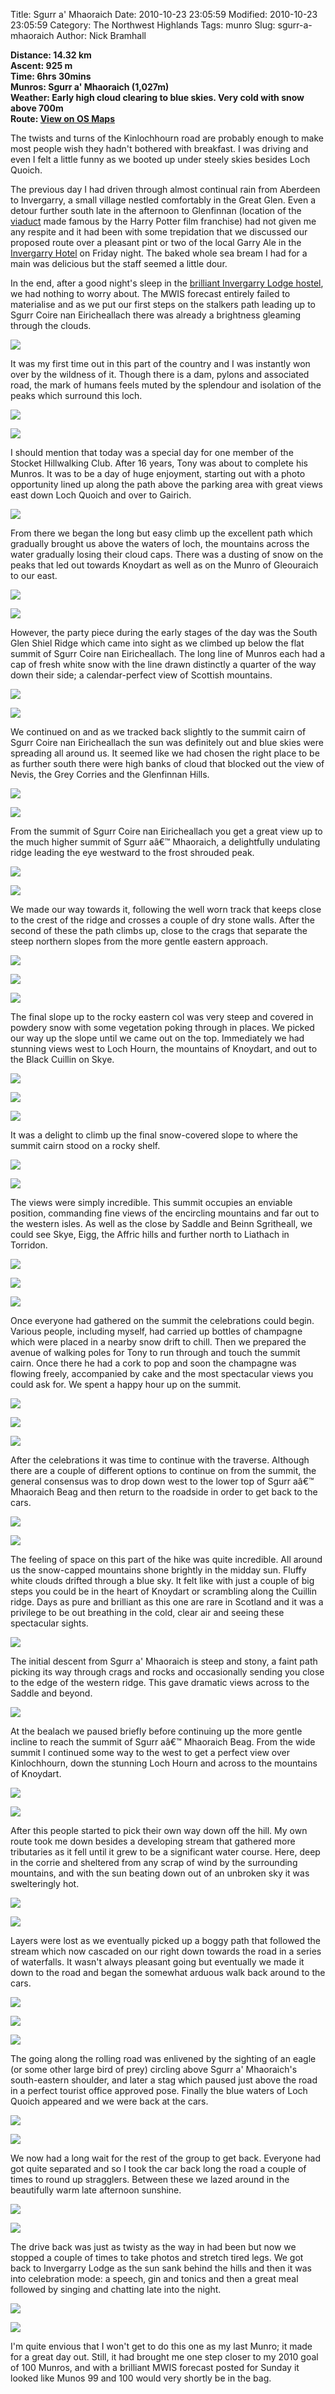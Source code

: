 Title: Sgurr a' Mhaoraich
Date: 2010-10-23 23:05:59
Modified: 2010-10-23 23:05:59
Category: The Northwest Highlands
Tags: munro
Slug: sgurr-a-mhaoraich
Author: Nick Bramhall

**Distance: 14.32 km  
Ascent: 925 m  
Time: 6hrs 30mins  
Munros: Sgurr a' Mhaoraich (1,027m)  
Weather: Early high cloud clearing to blue skies. Very cold with snow above 700m  
Route: [View on OS Maps](https://www.invertedworld.co.uk/hillwalking/trip/340)**



The twists and turns of the Kinlochhourn road are probably enough to make most people wish they hadn't bothered with breakfast. I was driving and even I felt a little funny as we booted up under steely skies besides Loch Quoich. 

<!--more-->

The previous day I had driven through almost continual rain from Aberdeen to Invergarry, a small village nestled comfortably in the Great Glen. Even a detour further south late in the afternoon to Glenfinnan (location of the [viaduct](http://en.wikipedia.org/wiki/Glenfinnan_Viaduct) made famous by the Harry Potter film franchise) had not given me any respite and it had been with some trepidation that we discussed our proposed route over a pleasant pint or two of the local Garry Ale in the [Invergarry Hotel](http://www.invergarryhotel.co.uk/) on Friday night. The baked whole sea bream I had for a main was delicious but the staff seemed a little dour.

 

In the end, after a good night's sleep in the [brilliant Invergarry Lodge hostel](http://www.invergarrylodge.co.uk/), we had nothing to worry about. The MWIS forecast entirely failed to materialise and as we put our first steps on the stalkers path leading up to Sgurr Coire nan Eiricheallach there was already a brightness gleaming through the clouds. 



[![](http://static.flickr.com/1110/5123906964_d883e4225f_z_b.jpg)](http://www.flickr.com/photos/53725815@N00/5123906964)



It was my first time out in this part of the country and I was instantly won over by the wildness of it. Though there is a dam, pylons and associated road, the mark of humans feels muted by the splendour and isolation of the peaks which surround this loch.



[![](http://farm2.static.flickr.com/1333/5123896602_60de9500f0_z_b.jpg)](http://www.flickr.com/photos/53725815@N00/5123896602)



[![](http://farm2.static.flickr.com/1349/5123296697_ae81d241de_z_b.jpg)](http://www.flickr.com/photos/53725815@N00/5123296697)



I should mention that today was a special day for one member of the Stocket Hillwalking Club. After 16 years, Tony was about to complete his Munros. It was to be a day of huge enjoyment, starting out with a photo opportunity lined up along the path above the parking area with great views east down Loch Quoich and over to Gairich.



[![](http://farm5.static.flickr.com/4103/5123902002_c2c20e2b72_z_b.jpg)](http://www.flickr.com/photos/53725815@N00/5123902002)



From there we began the long but easy climb up the excellent path which gradually brought us above the waters of loch, the mountains across the water gradually losing their cloud caps. There was a dusting of snow on the peaks that led out towards Knoydart as well as on the Munro of Gleouraich to our east. 



[![](http://static.flickr.com/4092/5123309415_cee913814a_z_b.jpg)](http://www.flickr.com/photos/53725815@N00/5123309415)



[![](http://static.flickr.com/1087/5123909160_9a65067ec9_z_b.jpg)](http://www.flickr.com/photos/53725815@N00/5123909160)



However, the party piece during the early stages of the day was the South Glen Shiel Ridge which came into sight as we climbed up below the flat summit of Sgurr Coire nan Eiricheallach. The long line of Munros each had a cap of fresh white snow with the line drawn distinctly a quarter of the way down their side; a calendar-perfect view of Scottish mountains.



[![](http://farm2.static.flickr.com/1396/5123753829_fba2f13f8e_z_b.jpg)](http://www.flickr.com/photos/53725815@N00/5123753829)



[![](http://static.flickr.com/1264/5118322376_bb8694d6d1_z_b.jpg)](http://www.flickr.com/photos/53725815@N00/5118322376)



We continued on and as we tracked back slightly to the summit cairn of Sgurr Coire nan Eiricheallach the sun was definitely out and blue skies were spreading all around us. It seemed like we had chosen the right place to be as further south there were high banks of cloud that blocked out the view of Nevis, the Grey Corries and the Glenfinnan Hills.



[![](http://static.flickr.com/1046/5124570482_a1e26b3967_z_b.jpg)](http://www.flickr.com/photos/53725815@N00/5124570482)



[![](http://static.flickr.com/4059/5119545619_0d396a859a_z_b.jpg)](http://www.flickr.com/photos/53725815@N00/5119545619)



From the summit of Sgurr Coire nan Eiricheallach you get a great view up to the much higher summit of Sgurr aâ€™ Mhaoraich, a delightfully undulating ridge leading the eye westward to the frost shrouded peak. 



[![](http://static.flickr.com/4013/5124574000_5772747d2d_z_b.jpg)](http://www.flickr.com/photos/53725815@N00/5124574000)



[![](http://farm2.static.flickr.com/1326/5124577248_b9d1919c51_z_b.jpg)](http://www.flickr.com/photos/53725815@N00/5124577248)



We made our way towards it, following the well worn track that keeps close to the crest of the ridge and crosses a couple of dry stone walls. After the second of these the path climbs up, close to the crags that separate the steep northern slopes from the more gentle eastern approach.



[![](http://static.flickr.com/4009/5123989355_4b2ee60549_z_b.jpg)](http://www.flickr.com/photos/53725815@N00/5123989355)



[![](http://farm5.static.flickr.com/4147/5123977797_7a3561be92_z_b.jpg)](http://www.flickr.com/photos/53725815@N00/5123977797)



[![](http://static.flickr.com/4065/5124601684_10b7a9d702_z_b.jpg)](http://www.flickr.com/photos/53725815@N00/5124601684)



The final slope up to the rocky eastern col was very steep and covered in powdery snow with some vegetation poking through in places. We picked our way up the slope until we came out on the top. Immediately we had stunning views west to Loch Hourn, the mountains of Knoydart, and out to the Black Cuillin on Skye.



[![](http://farm5.static.flickr.com/4087/5124613778_cb47c6174a_z_b.jpg)](http://www.flickr.com/photos/53725815@N00/5124613778)



[![](http://static.flickr.com/4027/5119908949_891fb9eb98_z_b.jpg)](http://www.flickr.com/photos/53725815@N00/5119908949)



[![](http://farm2.static.flickr.com/1379/5124620934_c5d7f1703a_z_b.jpg)](http://www.flickr.com/photos/53725815@N00/5124620934)



It was a delight to climb up the final snow-covered slope to where the summit cairn stood on a rocky shelf.



[![](http://static.flickr.com/4088/5123271729_8c1243a407_z_b.jpg)](http://www.flickr.com/photos/53725815@N00/5123271729)



[![](http://farm5.static.flickr.com/4007/5123937039_86df424a0a_z_b.jpg)](http://www.flickr.com/photos/53725815@N00/5123937039)



The views were simply incredible. This summit occupies an enviable position, commanding fine views of the encircling mountains and far out to the western isles. As well as the close by Saddle and Beinn Sgritheall, we could see Skye, Eigg, the Affric hills and further north to Liathach in Torridon.



[![](http://static.flickr.com/4035/5120486761_824a4727a9_z_b.jpg)](http://www.flickr.com/photos/53725815@N00/5120486761)



[![](http://static.flickr.com/4021/5120511367_e7974fe43f_z_b.jpg)](http://www.flickr.com/photos/53725815@N00/5120511367)



[![](http://static.flickr.com/4060/5120515505_859f5c7dc8_z_b.jpg)](http://www.flickr.com/photos/53725815@N00/5120515505)



Once everyone had gathered on the summit the celebrations could begin. Various people, including myself, had carried up bottles of champagne which were placed in a nearby snow drift to chill. Then we prepared the avenue of walking poles for Tony to run through and touch the summit cairn. Once there he had a cork to pop and soon the champagne was flowing freely, accompanied by cake and the most spectacular views you could ask for. We spent a happy hour up on the summit.



[![](http://static.flickr.com/1346/5120479809_c487a69701_z_b.jpg)](http://www.flickr.com/photos/53725815@N00/5120479809)



[![](http://farm2.static.flickr.com/1151/5125499208_86c4e422c7_z_b.jpg)](http://www.flickr.com/photos/53725815@N00/5125499208)



[![](http://farm5.static.flickr.com/4024/5125496902_a073f0e509_z_b.jpg)](http://www.flickr.com/photos/53725815@N00/5125496902)



After the celebrations it was time to continue with the traverse. Although there are a couple of different options to continue on from the summit, the general consensus was to drop down west to the lower top of Sgurr aâ€™ Mhaoraich Beag and then return to the roadside in order to get back to the cars.



[![](http://farm5.static.flickr.com/4008/5124896221_fc7e436f3e_z_b.jpg)](http://www.flickr.com/photos/53725815@N00/5124896221)



[![](http://farm5.static.flickr.com/4064/5125504090_852f8bdf21_z_b.jpg)](http://www.flickr.com/photos/53725815@N00/5125504090)



The feeling of space on this part of the hike was quite incredible. All around us the snow-capped mountains shone brightly in the midday sun. Fluffy white clouds drifted through a blue sky. It felt like with just a couple of big steps you could be in the heart of Knoydart or scrambling along the Cuillin ridge. Days as pure and brilliant as this one are rare in Scotland and it was a privilege to be out breathing in the cold, clear air and seeing these spectacular sights.



[![](http://farm2.static.flickr.com/1108/5124900841_be71efe308_z_b.jpg)](http://www.flickr.com/photos/53725815@N00/5124900841)



The initial descent from Sgurr a' Mhaoraich is steep and stony, a faint path picking its way through crags and rocks and occasionally sending you close to the edge of the western ridge. This gave dramatic views across to the Saddle and beyond.



[![](http://farm5.static.flickr.com/4040/5126538008_5ae2493c74_z_b.jpg)](http://www.flickr.com/photos/53725815@N00/5126538008)



At the bealach we paused briefly before continuing up the more gentle incline to reach the summit of Sgurr aâ€™ Mhaoraich Beag. From the wide summit I continued some way to the west to get a perfect view over Kinlochhourn, down the stunning Loch Hourn and across to the mountains of Knoydart.



[![](http://farm5.static.flickr.com/4144/5111982747_3ff90622b3_z_b.jpg)](http://www.flickr.com/photos/53725815@N00/5111982747)



[![](http://farm5.static.flickr.com/4058/5125936671_7ace78b8ff_z_b.jpg)](http://www.flickr.com/photos/53725815@N00/5125936671)



After this people started to pick their own way down off the hill. My own route took me down besides a developing stream that gathered more tributaries as it fell until it grew to be a significant water course. Here, deep in the corrie and sheltered from any scrap of wind by the surrounding mountains, and with the sun beating down out of an unbroken sky it was swelteringly hot. 



[![](http://farm5.static.flickr.com/4027/5126454228_64150011f3_z_b.jpg)](http://www.flickr.com/photos/53725815@N00/5126454228)



[![](http://farm5.static.flickr.com/4151/5125844571_e51ff5a3f6_z_b.jpg)](http://www.flickr.com/photos/53725815@N00/5125844571)



Layers were lost as we eventually picked up a boggy path that followed the stream which now cascaded on our right down towards the road in a series of waterfalls. It wasn't always pleasant going but eventually we made it down to the road and began the somewhat arduous walk back around to the cars.



[![](http://farm2.static.flickr.com/1387/5126471256_d7b890fce3_z_b.jpg)](http://www.flickr.com/photos/53725815@N00/5126471256)



[![](http://farm2.static.flickr.com/1405/5125856923_69da08458f_z_b.jpg)](http://www.flickr.com/photos/53725815@N00/5125856923)



[![](http://farm2.static.flickr.com/1067/5126478698_8e6732456f_z_b.jpg)](http://www.flickr.com/photos/53725815@N00/5126478698)



The going along the rolling road was enlivened by the sighting of an eagle (or some other large bird of prey) circling above Sgurr a' Mhaoraich's south-eastern shoulder, and later a stag which paused just above the road in a perfect tourist office approved pose. Finally the blue waters of Loch Quoich appeared and we were back at the cars.



[![](http://farm5.static.flickr.com/4062/5126488138_61b953b3df_z_b.jpg)](http://www.flickr.com/photos/53725815@N00/5126488138)



[![](http://farm2.static.flickr.com/1355/5125886435_20a7704ded_z_b.jpg)](http://www.flickr.com/photos/53725815@N00/5125886435)



We now had a long wait for the rest of the group to get back. Everyone had got quite separated and so I took the car back long the road a couple of times to round up stragglers. Between these we lazed around in the beautifully warm late afternoon sunshine.



[![](http://farm2.static.flickr.com/1328/5126501740_1f5294e205_z_b.jpg)](http://www.flickr.com/photos/53725815@N00/5126501740)



[![](http://farm2.static.flickr.com/1253/5126499576_371953aa70_z_b.jpg)](http://www.flickr.com/photos/53725815@N00/5126499576)



The drive back was just as twisty as the way in had been but now we stopped a couple of times to take photos and stretch tired legs. We got back to Invergarry Lodge as the sun sank behind the hills and then it was into celebration mode: a speech, gin and tonics and then a great meal followed by singing and chatting late into the night.



[![](http://static.flickr.com/1231/5120561469_d30f9a5787_z_b.jpg)](http://www.flickr.com/photos/53725815@N00/5120561469)



[![](http://farm5.static.flickr.com/4053/5126504296_00f0fabecc_z_b.jpg)](http://www.flickr.com/photos/53725815@N00/5126504296)



I'm quite envious that I won't get to do this one as my last Munro; it made for a great day out. Still, it had brought me one step closer to my 2010 goal of 100 Munros, and with a brilliant MWIS forecast posted for Sunday it looked like Munos 99 and 100 would very shortly be in the bag.




